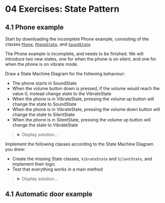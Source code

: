 # 04 Exercises: State Pattern

## 4.1 Phone example

Start by downloading the incomplete Phone example, consisting of the classes [`Phone`](https://github.com/MichaelViuff/SDJ2/blob/main/04%20State%20Pattern/Examples/Phone.java), [`PhoneState`](https://github.com/MichaelViuff/SDJ2/blob/main/04%20State%20Pattern/Examples/PhoneState.java), and [`SoundState`](https://github.com/MichaelViuff/SDJ2/blob/main/04%20State%20Pattern/Examples/SoundState.java)

The Phone example is incomplete, and needs to be finished.
We will introduce two new states, one for when the phone is on silent, and one for when the phone is on vibrate mode.

Draw a State Machine Diagram for the follwoing behaviour:
 - The phone starts in SoundState
 - When the volume button down is pressed, if the volume would reach the value 0, instead change state to the VibrateState
 - When the phone is in VibrateState, pressing the volume up button will change the state to SoundState
 - When the phone is in VibrateState, pressing the volume down button will change the state to SilentState
 - When the phone is in SilentState, pressing the volume up button will change the state to VibrateState

<blockquote>
<details>
<summary>Display solution...</summary>
 <img  src="https://github.com/MichaelViuff/SDJ2/blob/main/04%20State%20Pattern/Images/PhoneStateMachine.PNG" />
</details>
</blockquote>

Implement the following classes according to the State Machine Diagram you drew:
 - Create the missing State classes, `VibrateState` and `SilentState`, and implement their logic
 - Test that everything works in a main method

<blockquote>
<details>
<summary>Display solution...</summary>

```java
public class VibrateState implements PhoneState
{
    @Override
    public void onReceiveMessage(String message, Phone phone)
    {
        phone.vibrate();
        System.out.println(message);
    }

    @Override
    public void onReceiveCall(Phone phone)
    {
        phone.vibrate();
    }

    @Override
    public void onVolumeButtonUp(Phone phone)
    {
        phone.changeToSoundState();
    }

    @Override
    public void onVolumeButtonDown(Phone phone)
    {
        phone.changeToSilentState();
    }
}

public class SilentState implements PhoneState
{
    @Override
    public void onReceiveMessage(String message, Phone phone)
    {
        System.out.println(message);
    }

    @Override
    public void onReceiveCall(Phone phone)
    {
        //Do nothing
    }

    @Override
    public void onVolumeButtonUp(Phone phone)
    {
        phone.changeToVibrateState();
    }

    @Override
    public void onVolumeButtonDown(Phone phone)
    {
        //Do nothing
    }
}

public class Main
{
    public static void main(String[] args)
    {
        Phone phone = new Phone();
        phone.receiveMessage("This message was delivered while phone should be in Sound State");
        for (int i = 0; i <= 100; i++)
        {
            phone.volumeDownButton();
        }
        phone.receiveMessage("This message was delivered while phone should be in Silent State");
        phone.volumeUpButton();
        phone.receiveMessage("This message was delivered while phone should be in Vibrate State");
    }
}
```
</details>
</blockquote>


## 4.1 Automatic door example

</details>
</details>
</blockquote>
